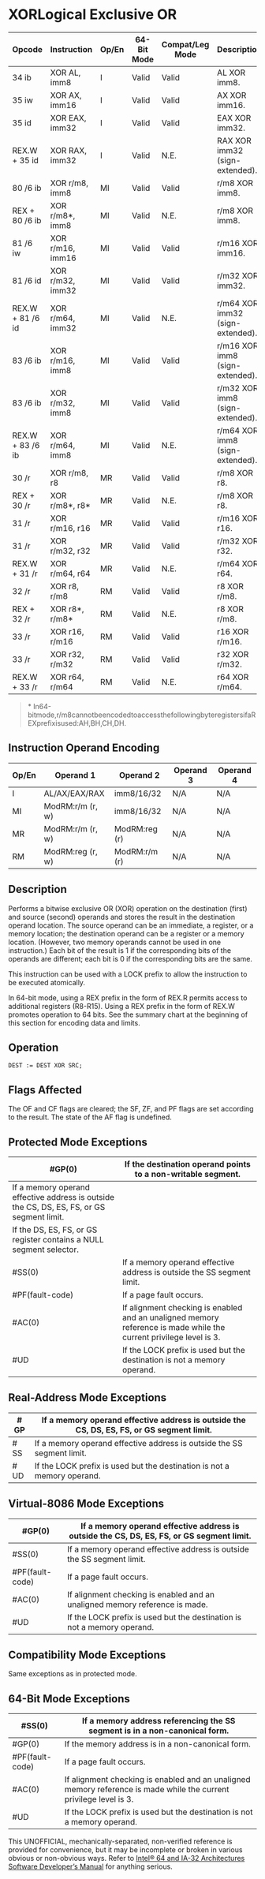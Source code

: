 # XOR**Logical Exclusive OR**

| Opcode           | Instruction      | Op/En | 64-Bit Mode | Compat/Leg Mode | Description                      |
| ---------------- | ---------------- | ----- | ----------- | --------------- | -------------------------------- |
| 34 ib            | XOR AL, imm8     | I     | Valid       | Valid           | AL XOR imm8.                     |
| 35 iw            | XOR AX, imm16    | I     | Valid       | Valid           | AX XOR imm16.                    |
| 35 id            | XOR EAX, imm32   | I     | Valid       | Valid           | EAX XOR imm32.                   |
| REX.W + 35 id    | XOR RAX, imm32   | I     | Valid       | N.E.            | RAX XOR imm32 (sign-extended).   |
| 80 /6 ib         | XOR r/m8, imm8   | MI    | Valid       | Valid           | r/m8 XOR imm8.                   |
| REX + 80 /6 ib   | XOR r/m8\*, imm8 | MI    | Valid       | N.E.            | r/m8 XOR imm8.                   |
| 81 /6 iw         | XOR r/m16, imm16 | MI    | Valid       | Valid           | r/m16 XOR imm16.                 |
| 81 /6 id         | XOR r/m32, imm32 | MI    | Valid       | Valid           | r/m32 XOR imm32.                 |
| REX.W + 81 /6 id | XOR r/m64, imm32 | MI    | Valid       | N.E.            | r/m64 XOR imm32 (sign-extended). |
| 83 /6 ib         | XOR r/m16, imm8  | MI    | Valid       | Valid           | r/m16 XOR imm8 (sign-extended).  |
| 83 /6 ib         | XOR r/m32, imm8  | MI    | Valid       | Valid           | r/m32 XOR imm8 (sign-extended).  |
| REX.W + 83 /6 ib | XOR r/m64, imm8  | MI    | Valid       | N.E.            | r/m64 XOR imm8 (sign-extended).  |
| 30 /r            | XOR r/m8, r8     | MR    | Valid       | Valid           | r/m8 XOR r8.                     |
| REX + 30 /r      | XOR r/m8\*, r8\* | MR    | Valid       | N.E.            | r/m8 XOR r8.                     |
| 31 /r            | XOR r/m16, r16   | MR    | Valid       | Valid           | r/m16 XOR r16.                   |
| 31 /r            | XOR r/m32, r32   | MR    | Valid       | Valid           | r/m32 XOR r32.                   |
| REX.W + 31 /r    | XOR r/m64, r64   | MR    | Valid       | N.E.            | r/m64 XOR r64.                   |
| 32 /r            | XOR r8, r/m8     | RM    | Valid       | Valid           | r8 XOR r/m8.                     |
| REX + 32 /r      | XOR r8\*, r/m8\* | RM    | Valid       | N.E.            | r8 XOR r/m8.                     |
| 33 /r            | XOR r16, r/m16   | RM    | Valid       | Valid           | r16 XOR r/m16.                   |
| 33 /r            | XOR r32, r/m32   | RM    | Valid       | Valid           | r32 XOR r/m32.                   |
| REX.W + 33 /r    | XOR r64, r/m64   | RM    | Valid       | N.E.            | r64 XOR r/m64.                   |

> \* In64-bitmode,r/m8cannotbeencodedtoaccessthefollowingbyteregistersifaREXprefixisused:AH,BH,CH,DH.

## Instruction Operand Encoding

| Op/En | Operand 1        | Operand 2     | Operand 3 | Operand 4 |
| ----- | ---------------- | ------------- | --------- | --------- |
| I     | AL/AX/EAX/RAX    | imm8/16/32    | N/A       | N/A       |
| MI    | ModRM:r/m (r, w) | imm8/16/32    | N/A       | N/A       |
| MR    | ModRM:r/m (r, w) | ModRM:reg (r) | N/A       | N/A       |
| RM    | ModRM:reg (r, w) | ModRM:r/m (r) | N/A       | N/A       |

## Description

Performs a bitwise exclusive OR (XOR) operation on the destination (first) and source (second) operands and stores the result in the destination operand location. The source operand can be an immediate, a register, or a memory location; the destination operand can be a register or a memory location. (However, two memory operands cannot be used in one instruction.) Each bit of the result is 1 if the corresponding bits of the operands are different; each bit is 0 if the corresponding bits are the same.

This instruction can be used with a LOCK prefix to allow the instruction to be executed atomically.

In 64-bit mode, using a REX prefix in the form of REX.R permits access to additional registers (R8-R15). Using a REX prefix in the form of REX.W promotes operation to 64 bits. See the summary chart at the beginning of this section for encoding data and limits.

## Operation

```
DEST := DEST XOR SRC;

```

## Flags Affected

The OF and CF flags are cleared; the SF, ZF, and PF flags are set according to the result. The state of the AF flag is undefined.

## Protected Mode Exceptions

| \#​​​​GP(0)                                                                               | If the destination operand points to a non-writable segment.                                                       |
| ----------------------------------------------------------------------------------------- | ------------------------------------------------------------------------------------------------------------------ |
| If a memory operand effective address is outside the CS, DS, ES, FS, or GS segment limit. |
| If the DS, ES, FS, or GS register contains a NULL segment selector.                       |
| \#​​​​​SS(0)                                                                              | If a memory operand effective address is outside the SS segment limit.                                             |
| \#​PF(fault-code)                                                                         | If a page fault occurs.                                                                                            |
| \#​AC(0)                                                                                  | If alignment checking is enabled and an unaligned memory reference is made while the current privilege level is 3. |
| #​​​UD                                                                                    | If the LOCK prefix is used but the destination is not a memory operand.                                            |

## Real-Address Mode Exceptions

| \#​​​​GP  | If a memory operand effective address is outside the CS, DS, ES, FS, or GS segment limit. |
| --------- | ----------------------------------------------------------------------------------------- |
| \#​​​​​SS | If a memory operand effective address is outside the SS segment limit.                    |
| #​​​UD    | If the LOCK prefix is used but the destination is not a memory operand.                   |

## Virtual-8086 Mode Exceptions

| \#​​​​GP(0)       | If a memory operand effective address is outside the CS, DS, ES, FS, or GS segment limit. |
| ----------------- | ----------------------------------------------------------------------------------------- |
| \#​​​​​SS(0)      | If a memory operand effective address is outside the SS segment limit.                    |
| \#​PF(fault-code) | If a page fault occurs.                                                                   |
| \#​AC(0)          | If alignment checking is enabled and an unaligned memory reference is made.               |
| #​​​UD            | If the LOCK prefix is used but the destination is not a memory operand.                   |

## Compatibility Mode Exceptions

Same exceptions as in protected mode.

## 64-Bit Mode Exceptions

| \#​​​​​SS(0)      | If a memory address referencing the SS segment is in a non-canonical form.                                         |
| ----------------- | ------------------------------------------------------------------------------------------------------------------ |
| \#​​​​GP(0)       | If the memory address is in a non-canonical form.                                                                  |
| \#​PF(fault-code) | If a page fault occurs.                                                                                            |
| \#​AC(0)          | If alignment checking is enabled and an unaligned memory reference is made while the current privilege level is 3. |
| #​​​UD            | If the LOCK prefix is used but the destination is not a memory operand.                                            |

This UNOFFICIAL, mechanically-separated, non-verified reference is provided for convenience, but it may be
incomplete or broken in various obvious or non-obvious
ways. Refer to [Intel® 64 and IA-32 Architectures Software Developer’s Manual](https://software.intel.com/en-us/download/intel-64-and-ia-32-architectures-sdm-combined-volumes-1-2a-2b-2c-2d-3a-3b-3c-3d-and-4) for anything serious.
